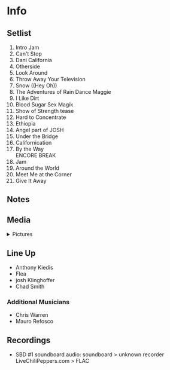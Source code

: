 # Info

## Setlist

1. Intro Jam
2. Can't Stop
3. Dani California
4. Otherside
5. Look Around
6. Throw Away Your Television
7. Snow ((Hey Oh))
8. The Adventures of Rain Dance Maggie
9. I Like Dirt
10. Blood Sugar Sex Magik
11. Show of Strength tease
12. Hard to Concentrate
13. Ethiopia
14. Angel part of JOSH
15. Under the Bridge
16. Californication
17. By the Way
<br> ENCORE BREAK
18. Jam
19. Around the World
20. Meet Me at the Corner
21. Give It Away

## Notes

## Media 

<details>
  <summary>Pictures</summary>
  <img alt="Setlist" title="Setlist" src="_.jpg" height="200" />
</details>

## Line Up

* Anthony Kiedis
* Flea
* josh Klinghoffer
* Chad Smith

### Additional Musicians
* Chris Warren  
* Mauro Refosco

## Recordings

* SBD #1 soundboard audio: soundboard > unknown recorder LiveChiliPeppers.com > FLAC
